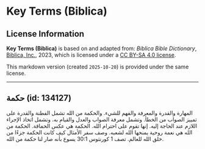 # Key Terms (Biblica)

## License Information

**Key Terms (Biblica)** is based on and adapted from: _Biblica Bible Dictionary_, [Biblica, Inc.](https://www.biblica.com/), 2023, which is licensed under a [CC BY-SA 4.0 license](https://creativecommons.org/licenses/by-sa/4.0/legalcode.en).

This markdown version (created `2025-10-20`) is provided under the same license.



--------------------------------

## حكمة (id: 134127)

المهارة والقدرة والمعرفة والفهم للشيء. والحكمة من الله تشمل الفطنة والقدرة على تمييز الصواب من الخطأ. وتشمل معرفة الصواب والعدل والقيام به. وتشمل اتخاذ الإجراء اللازم عند الحاجة إليه. إنها تقوم على احترام الله. الحكمة هي عكس الحماقة. الحكمة من الله هي نعمة روحية يمنحها الله لشعبه. وصف سفر الأمثال كيف كانت الحكمة جزءًا من خلق الله للعالم. تصف 1 كورنثوس 30:1 يسوع بأنه صار لنا حكمة من الله.


